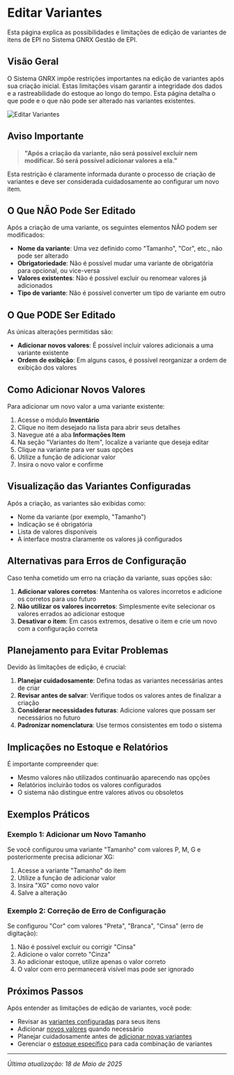 # Editar Variantes

Esta página explica as possibilidades e limitações de edição de variantes de itens de EPI no Sistema GNRX Gestão de EPI.

## Visão Geral

O Sistema GNRX impõe restrições importantes na edição de variantes após sua criação inicial. Estas limitações visam garantir a integridade dos dados e a rastreabilidade do estoque ao longo do tempo. Esta página detalha o que pode e o que não pode ser alterado nas variantes existentes.

![Editar Variantes](../../../assets/images/editar-variantes.png)

## Aviso Importante

> **"Após a criação da variante, não será possível excluir nem modificar. Só será possível adicionar valores a ela."**

Esta restrição é claramente informada durante o processo de criação de variantes e deve ser considerada cuidadosamente ao configurar um novo item.

## O Que NÃO Pode Ser Editado

Após a criação de uma variante, os seguintes elementos NÃO podem ser modificados:

- **Nome da variante**: Uma vez definido como "Tamanho", "Cor", etc., não pode ser alterado
- **Obrigatoriedade**: Não é possível mudar uma variante de obrigatória para opcional, ou vice-versa
- **Valores existentes**: Não é possível excluir ou renomear valores já adicionados
- **Tipo de variante**: Não é possível converter um tipo de variante em outro

## O Que PODE Ser Editado

As únicas alterações permitidas são:

- **Adicionar novos valores**: É possível incluir valores adicionais a uma variante existente
- **Ordem de exibição**: Em alguns casos, é possível reorganizar a ordem de exibição dos valores

## Como Adicionar Novos Valores

Para adicionar um novo valor a uma variante existente:

1. Acesse o módulo **Inventário**
2. Clique no item desejado na lista para abrir seus detalhes
3. Navegue até a aba **Informações Item**
4. Na seção "Variantes do Item", localize a variante que deseja editar
5. Clique na variante para ver suas opções
6. Utilize a função de adicionar valor
7. Insira o novo valor e confirme

## Visualização das Variantes Configuradas

Após a criação, as variantes são exibidas como:

- Nome da variante (por exemplo, "Tamanho")
- Indicação se é obrigatória
- Lista de valores disponíveis
- A interface mostra claramente os valores já configurados

## Alternativas para Erros de Configuração

Caso tenha cometido um erro na criação da variante, suas opções são:

1. **Adicionar valores corretos**: Mantenha os valores incorretos e adicione os corretos para uso futuro
2. **Não utilizar os valores incorretos**: Simplesmente evite selecionar os valores errados ao adicionar estoque
3. **Desativar o item**: Em casos extremos, desative o item e crie um novo com a configuração correta

## Planejamento para Evitar Problemas

Devido às limitações de edição, é crucial:

1. **Planejar cuidadosamente**: Defina todas as variantes necessárias antes de criar
2. **Revisar antes de salvar**: Verifique todos os valores antes de finalizar a criação
3. **Considerar necessidades futuras**: Adicione valores que possam ser necessários no futuro
4. **Padronizar nomenclatura**: Use termos consistentes em todo o sistema

## Implicações no Estoque e Relatórios

É importante compreender que:

- Mesmo valores não utilizados continuarão aparecendo nas opções
- Relatórios incluirão todos os valores configurados
- O sistema não distingue entre valores ativos ou obsoletos

## Exemplos Práticos

### Exemplo 1: Adicionar um Novo Tamanho

Se você configurou uma variante "Tamanho" com valores P, M, G e posteriormente precisa adicionar XG:

1. Acesse a variante "Tamanho" do item
2. Utilize a função de adicionar valor
3. Insira "XG" como novo valor
4. Salve a alteração

### Exemplo 2: Correção de Erro de Configuração

Se configurou "Cor" com valores "Preta", "Branca", "Cinsa" (erro de digitação):

1. Não é possível excluir ou corrigir "Cinsa"
2. Adicione o valor correto "Cinza"
3. Ao adicionar estoque, utilize apenas o valor correto
4. O valor com erro permanecerá visível mas pode ser ignorado

## Próximos Passos

Após entender as limitações de edição de variantes, você pode:

- Revisar as [variantes configuradas](./configurar-tipos-variante.md) para seus itens
- Adicionar [novos valores](./adicionar-valores-variante.md) quando necessário
- Planejar cuidadosamente antes de [adicionar novas variantes](./configurar-tipos-variante.md)
- Gerenciar o [estoque específico](../lotes/adicionar-lote.md) para cada combinação de variantes

---

*Última atualização: 18 de Maio de 2025*